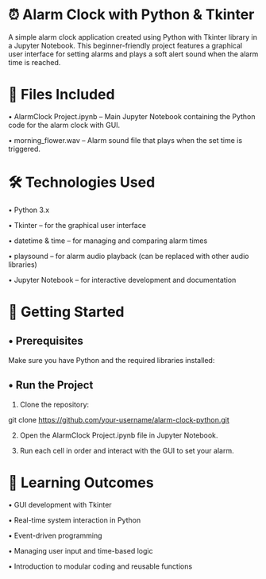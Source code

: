 # ⏰ Alarm Clock with Python & Tkinter

A simple alarm clock application created using Python with Tkinter library in a Jupyter Notebook. This beginner-friendly project features a graphical user interface for setting alarms and plays a soft alert sound when the alarm time is reached.



# 📁 Files Included

•	AlarmClock Project.ipynb – Main Jupyter Notebook containing the Python code for the alarm clock with GUI.

•	morning_flower.wav – Alarm sound file that plays when the set time is triggered.



# 🛠️ Technologies Used

•	Python 3.x

•	Tkinter – for the graphical user interface

•	datetime & time – for managing and comparing alarm times

•	playsound – for alarm audio playback (can be replaced with other audio libraries)

•	Jupyter Notebook – for interactive development and documentation




# 🚀 Getting Started

## •	Prerequisites

Make sure you have Python and the required libraries installed:

## •	Run the Project 

1. Clone the repository:

git clone https://github.com/your-username/alarm-clock-python.git


2. Open the AlarmClock Project.ipynb file in Jupyter Notebook.


3. Run each cell in order and interact with the GUI to set your alarm.



# 🎯 Learning Outcomes

•	GUI development with Tkinter

•	Real-time system interaction in Python

•	Event-driven programming

•	Managing user input and time-based logic

•	Introduction to modular coding and reusable functions
